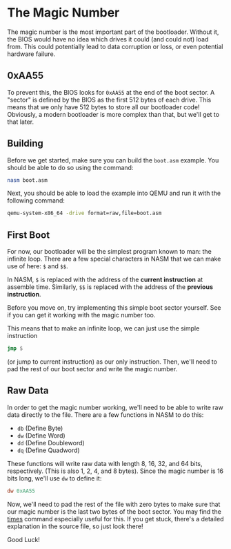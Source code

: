 # The Magic Number

The magic number is the most important part of the
bootloader. Without it, the BIOS would have no idea
which drives it could (and could not) load from. This
could potentially lead to data corruption or loss, or
even potential hardware failure.

## 0xAA55

To prevent this, the BIOS looks for `0xAA55` at the
end of the boot sector. A "sector" is defined by the
BIOS as the first 512 bytes of each drive. This means
that we only have 512 bytes to store all our bootloader
code! Obviously, a modern bootloader is more complex
than that, but we'll get to that later.

## Building

Before we get started, make sure you can build the
`boot.asm` example. You should be able to do so using
the command:

```sh
nasm boot.asm
```

Next, you should be able to load the example into
QEMU and run it with the following command:

```sh
qemu-system-x86_64 -drive format=raw,file=boot.asm
```

## First Boot

For now, our bootloader will be the simplest program
known to man: the infinite loop. There are a few
special characters in NASM that we can make use of
here: `$` and `$$`.

In NASM, `$` is replaced with the address of the
**current instruction** at assemble time. Similarly,
`$$` is replaced with the address of the **previous
instruction**.

Before you move on, try implementing this simple boot
sector yourself. See if you can get it working with the
magic number too.

This means that to make an infinite loop, we can just
use the simple instruction

```asm
jmp $
```

(or jump to current instruction) as our only
instruction. Then, we'll need to pad the rest of our
boot sector and write the magic number.

## Raw Data

In order to get the magic number working, we'll need
to be able to write raw data directly to the file.
There are a few functions in NASM to do this:

* `db` (Define Byte)
* `dw` (Define Word)
* `dd` (Define Doubleword)
* `dq` (Define Quadword)

These functions will write raw data with length 8,
16, 32, and 64 bits, respectively. (This is also
1, 2, 4, and 8 bytes). Since the magic number is 16
bits long, we'll use `dw` to define it:

```asm
dw 0xAA55
```

Now, we'll need to pad the rest of the file with zero
bytes to make sure that our magic number is the last two
bytes of the boot sector. You may find the 
[times](https://nasm.us/doc/nasmdoc3.html) command 
especially useful for this. If you get stuck, there's a
detailed explanation in the source file, so just look
there!

Good Luck!